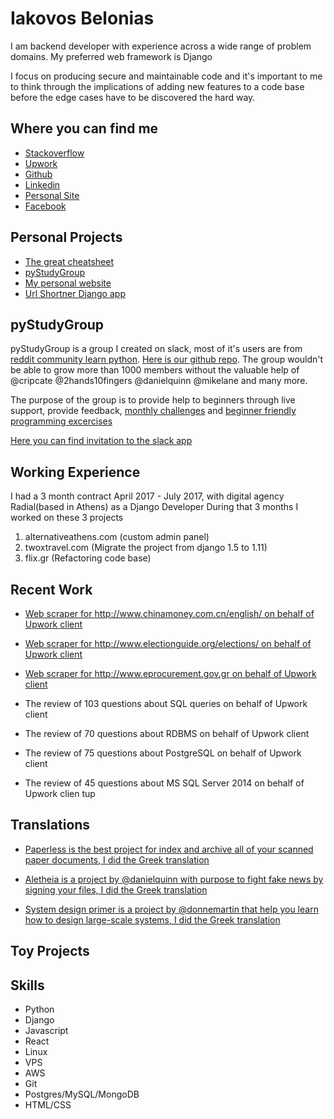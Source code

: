 # Iakovos Belonias

I am backend developer with experience across a wide range of problem domains. My preferred web framework is Django

I focus on producing secure and maintainable code and it's important to me to think through the implications of adding new features to a code base before the edge cases have to be discovered the hard way.

## Where you can find me

* [Stackoverflow](https://stackoverflow.com/users/6046943/iakovos-belonias)
* [Upwork](https://www.upwork.com/o/profiles/users/_~01c47ef96dfc5738a9/)
* [Github](https://www.github.com/Belonias)
* [Linkedin](https://www.linkedin.com/in/belonias)
* [Personal Site](https://www.belonias.com)
* [Facebook](https://www.facebook.com/belonias)

## Personal Projects

* [The great cheatsheet](https://github.com/Belonias/the-great-cheatsheet)
* [pyStudyGroup](https://pystudygroup.com)
* [My personal website](https://belonias.com)
* [Url Shortner Django app](https://github.com/Belonias/url_shortener)

## pyStudyGroup

pyStudyGroup is a group I created on slack, most of it's users are from [reddit community learn python](https://reddit.com/r/learnpython). [Here is our github repo](https://github.com/py-study-group). The group wouldn't be able to grow more than 1000 members without the valuable help of @cripcate @2hands10fingers @danielquinn @mikelane and many more.

The purpose of the group is to provide help to beginners through live support, provide feedback, [monthly challenges](https://github.com/py-study-group/challenges) and [beginner friendly programming excercises](https://github.com/py-study-group/beginner-friendly-programming-exercises)

[Here you can find invitation to the slack app](https://pystudygroup.herokuapp.com/)

## Working Experience

I had a 3 month contract April 2017 - July 2017, with digital agency Radial(based in Athens) as a Django Developer
During that 3 months I worked on these 3 projects

1. alternativeathens.com (custom admin panel)
2. twoxtravel.com (Migrate the project from django 1.5 to 1.11)
3. flix.gr (Refactoring code base)



## Recent Work

* [Web scraper for http://www.chinamoney.com.cn/english/ on behalf of Upwork client](https://github.com/Belonias/china_money_scraper/tree/master)

* [Web scraper for http://www.electionguide.org/elections/ on behalf of Upwork client](https://github.com/Belonias/election_results/tree/master)

* [Web scraper for http://www.eprocurement.gov.gr on behalf of Upwork client](http://www.eprocurement.gov.gr/kimds2/unprotected/searchAuctions.htm?execution=e1s1)

* The review of 103 questions about SQL queries on behalf of Upwork client

* The review of 70 questions about RDBMS on behalf of Upwork client

* The review of 75 questions about PostgreSQL on behalf of Upwork client

* The review of 45 questions about MS SQL Server 2014 on behalf of Upwork clien
tup

## Translations

* [Paperless is the best project for index and archive all of your scanned paper documents, I did the Greek translation](https://github.com/the-paperless-project/paperless/blob/master/README-el.md)

* [Aletheia is a project by @danielquinn with purpose to fight fake news by signing your files, I did the Greek translation](https://github.com/danielquinn/aletheia)

* [System design primer is a project by @donnemartin that help you learn how to design large-scale systems, I did the Greek translation](https://github.com/donnemartin/system-design-primer)

## Toy Projects

## Skills

* Python
* Django
* Javascript
* React
* Linux
* VPS
* AWS
* Git
* Postgres/MySQL/MongoDB
* HTML/CSS
